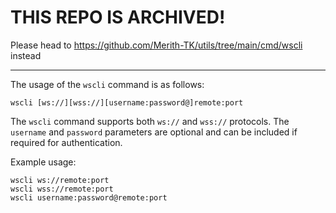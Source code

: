 # THIS REPO IS ARCHIVED! 
Please head to https://github.com/Merith-TK/utils/tree/main/cmd/wscli instead



-----
The usage of the `wscli` command is as follows:

```
wscli [ws://][wss://][username:password@]remote:port
```

The `wscli` command supports both `ws://` and `wss://` protocols. The `username` and `password` parameters are optional and can be included if required for authentication.

Example usage:

```
wscli ws://remote:port
wscli wss://remote:port
wscli username:password@remote:port
```

